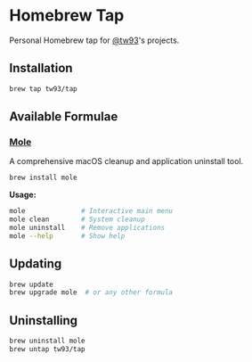 # Homebrew Tap

Personal Homebrew tap for [@tw93](https://github.com/tw93)'s projects.

## Installation

```bash
brew tap tw93/tap
```

## Available Formulae

### [Mole](https://github.com/tw93/mole)

A comprehensive macOS cleanup and application uninstall tool.

```bash
brew install mole
```

**Usage:**

```bash
mole              # Interactive main menu
mole clean        # System cleanup
mole uninstall    # Remove applications
mole --help       # Show help
```

## Updating

```bash
brew update
brew upgrade mole  # or any other formula
```

## Uninstalling

```bash
brew uninstall mole
brew untap tw93/tap
```
